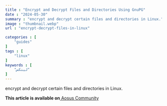 ```yaml
---
title : "Encrypt and Decrypt Files and Directories Using GnuPG"
date : "2024-05-30"
summary : "encrypt and decrypt certain files and directories in Linux."
image : "thumbnail.webp"
url : "encrypt-decrypt-files-in-linux"

categories : [
    "guides"
]
tags : [
    "linux"
]
keywords : [
    "لينكس"
]
---
```


encrypt and decrypt certain files and directories in Linux.

**This article is available on**[ Aosus Community](https://discourse.aosus.org/t/topic/2611)